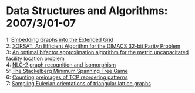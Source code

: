 # Data Structures and Algorithms: 2007/3/01-07  
1: [Embedding Graphs into the Extended Grid](https://doi.org/10.48550/arXiv.cs/0703001)  
2: [XORSAT: An Efficient Algorithm for the DIMACS 32-bit Parity Problem](https://doi.org/10.48550/arXiv.cs/0703006)  
3: [An optimal bifactor approximation algorithm for the metric uncapacitated  facility location problem](https://doi.org/10.48550/arXiv.cs/0703010)  
4: [NLC-2 graph recognition and isomorphism](https://doi.org/10.48550/arXiv.cs/0703013)  
5: [The Stackelberg Minimum Spanning Tree Game](https://doi.org/10.48550/arXiv.cs/0703019)  
6: [Counting preimages of TCP reordering patterns](https://doi.org/10.48550/arXiv.cs/0703020)  
7: [Sampling Eulerian orientations of triangular lattice graphs](https://doi.org/10.48550/arXiv.cs/0703031)  